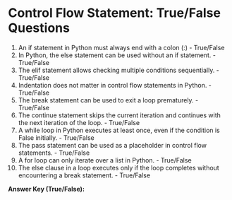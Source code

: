 # Control Flow Statement: True/False Questions

1. An if statement in Python must always end with a colon (:) - True/False  
2. In Python, the else statement can be used without an if statement. - True/False  
3. The elif statement allows checking multiple conditions sequentially. - True/False  
4. Indentation does not matter in control flow statements in Python. - True/False  
5. The break statement can be used to exit a loop prematurely. - True/False  
6. The continue statement skips the current iteration and continues with the next iteration of the loop. - True/False  
7. A while loop in Python executes at least once, even if the condition is False initially. - True/False  
8. The pass statement can be used as a placeholder in control flow statements. - True/False  
9. A for loop can only iterate over a list in Python. - True/False  
10. The else clause in a loop executes only if the loop completes without encountering a break statement. - True/False

**Answer Key (True/False):**